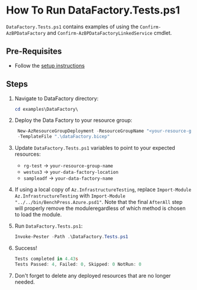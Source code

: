 # How To Run DataFactory.Tests.ps1

`DataFactory.Tests.ps1` contains examples of using the `Confirm-AzBPDataFactory`
and `Confirm-AzBPDataFactoryLinkedService` cmdlet.

## Pre-Requisites

- Follow the [setup instructions](../README.md)

## Steps

1. Navigate to DataFactory directory:

   ```Powershell
   cd examples\DataFactory\
   ```

1. Deploy the Data Factory to your resource group:

   ```Powershell
    New-AzResourceGroupDeployment -ResourceGroupName "<your-resource-group-name>"`
    -TemplateFile ".\dataFactory.bicep"
   ```

1. Update `DataFactory.Tests.ps1` variables to point to your expected resources:

   - `rg-test` -> `your-resource-group-name`
   - `westus3` -> `your-data-factory-location`
   - `sampleadf` -> `your-data-factory-name`

1. If using a local copy of `Az.InfrastructureTesting`, replace `Import-Module Az.InfrastructureTesting` with
`Import-Module "../../bin/BenchPress.Azure.psd1"`. Note that the final `AfterAll` step will properly remove the moduleregardless of which method is chosen to load the module.

1. Run `DataFactory.Tests.ps1`:

   ```Powershell
   Invoke-Pester -Path .\DataFactory.Tests.ps1
   ```

1. Success!

   ```Powershell
   Tests completed in 4.43s
   Tests Passed: 4, Failed: 0, Skipped: 0 NotRun: 0
   ```

1. Don't forget to delete any deployed resources that are no longer needed.
